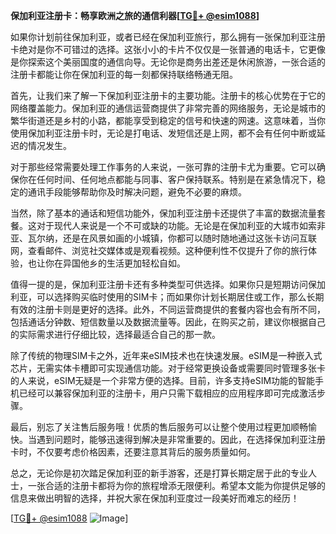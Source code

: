 **保加利亚注册卡：畅享欧洲之旅的通信利器[[TG💪+ @esim1088](https://t.me/s/esim1088)]**

如果你计划前往保加利亚，或者已经在保加利亚旅行，那么拥有一张保加利亚注册卡绝对是你不可错过的选择。这张小小的卡片不仅仅是一张普通的电话卡，它更像是你探索这个美丽国度的通信向导。无论你是商务出差还是休闲旅游，一张合适的注册卡都能让你在保加利亚的每一刻都保持联络畅通无阻。

首先，让我们来了解一下保加利亚注册卡的主要功能。注册卡的核心优势在于它的网络覆盖能力。保加利亚的通信运营商提供了非常完善的网络服务，无论是城市的繁华街道还是乡村的小路，都能享受到稳定的信号和快速的网速。这意味着，当你使用保加利亚注册卡时，无论是打电话、发短信还是上网，都不会有任何中断或延迟的情况发生。

对于那些经常需要处理工作事务的人来说，一张可靠的注册卡尤为重要。它可以确保你在任何时间、任何地点都能与同事、客户保持联系。特别是在紧急情况下，稳定的通讯手段能够帮助你及时解决问题，避免不必要的麻烦。

当然，除了基本的通话和短信功能外，保加利亚注册卡还提供了丰富的数据流量套餐。这对于现代人来说是一个不可或缺的功能。无论是在保加利亚的大城市如索非亚、瓦尔纳，还是在风景如画的小城镇，你都可以随时随地通过这张卡访问互联网，查看邮件、浏览社交媒体或是观看视频。这种便利性不仅提升了你的旅行体验，也让你在异国他乡的生活更加轻松自如。

值得一提的是，保加利亚注册卡还有多种类型可供选择。如果你只是短期访问保加利亚，可以选择购买临时使用的SIM卡；而如果你计划长期居住或工作，那么长期有效的注册卡则是更好的选择。此外，不同运营商提供的套餐内容也会有所不同，包括通话分钟数、短信数量以及数据流量等。因此，在购买之前，建议你根据自己的实际需求进行仔细比较，选择最适合自己的那一款。

除了传统的物理SIM卡之外，近年来eSIM技术也在快速发展。eSIM是一种嵌入式芯片，无需实体卡槽即可实现通信功能。对于经常更换设备或需要同时管理多张卡的人来说，eSIM无疑是一个非常方便的选择。目前，许多支持eSIM功能的智能手机已经可以兼容保加利亚的注册卡，用户只需下载相应的应用程序即可完成激活步骤。

最后，别忘了关注售后服务哦！优质的售后服务可以让整个使用过程更加顺畅愉快。当遇到问题时，能够迅速得到解决是非常重要的。因此，在选择保加利亚注册卡时，不仅要考虑价格因素，还要注意其背后的服务质量如何。

总之，无论你是初次踏足保加利亚的新手游客，还是打算长期定居于此的专业人士，一张合适的注册卡都将为你的旅程增添无限便利。希望本文能为你提供足够的信息来做出明智的选择，并祝大家在保加利亚度过一段美好而难忘的经历！

[[TG💪+ @esim1088](https://t.me/s/esim1088) ![Image](https://i.postimg.cc/4NQfJmqS/Snipaste-2025-05-13-00-14-12.png)]